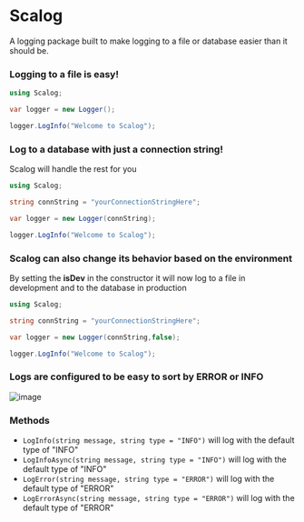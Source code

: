# Scalog
A logging package built to make logging to a file or database easier than it should be.

### Logging to a file is easy!

```csharp
using Scalog;

var logger = new Logger();

logger.LogInfo("Welcome to Scalog");
```

### Log to a database with just a connection string!
Scalog will handle the rest for you

```csharp
using Scalog;

string connString = "yourConnectionStringHere";

var logger = new Logger(connString);

logger.LogInfo("Welcome to Scalog");
```

### Scalog can also change its behavior based on the environment
By setting the **isDev** in the constructor it will now log to a file in development and to the database in production

```csharp
using Scalog;

string connString = "yourConnectionStringHere";

var logger = new Logger(connString,false);

logger.LogInfo("Welcome to Scalog");
```

### Logs are configured to be easy to sort by ERROR or INFO
![image](https://user-images.githubusercontent.com/117548273/236574008-7d223374-4415-4b27-a3f9-16ac835ae6a5.png)

### Methods

- `LogInfo(string message, string type = "INFO")` will log with the default type of "INFO"
- `LogInfoAsync(string message, string type = "INFO")` will log with the default type of "INFO"
- `LogError(string message, string type = "ERROR")` will log with the default type of "ERROR"
- `LogErrorAsync(string message, string type = "ERROR")` will log with the default type of "ERROR"
